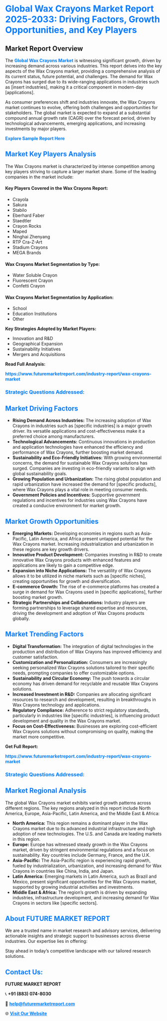 <h1 style="color: #007BFF;">Global Wax Crayons Market Report 2025-2033: Driving Factors, Growth Opportunities, and Key Players</h1>

<section id="overview">
<h2>Market Report Overview</h2>
<p>The <a href="https://www.futuremarketreport.com/industry-report/wax-crayons-market" style="color: #007BFF; text-decoration: none;"><strong>Global Wax Crayons Market</strong></a> is witnessing significant growth, driven by increasing demand across various industries. This report delves into the key aspects of the Wax Crayons market, providing a comprehensive analysis of its current status, future potential, and challenges. The demand for Wax Crayons has surged due to its wide-ranging applications in industries such as [insert industries], making it a critical component in modern-day [applications].</p>
<p>As consumer preferences shift and industries innovate, the Wax Crayons market continues to evolve, offering both challenges and opportunities for stakeholders. The global market is expected to expand at a substantial compound annual growth rate (CAGR) over the forecast period, driven by technological advancements, emerging applications, and increasing investments by major players.</p>
</section>

<section id="overview">
<p><a href="https://www.futuremarketreport.com/request-sample/reportId=98072" style="color: #007BFF; text-decoration: none;"><strong>Explore Sample Report Here</strong></a></p>
</section>

<section id="key-players">
<h2 style="color: #007BFF;">Market Key Players Analysis</h2>
<p>The Wax Crayons market is characterized by intense competition among key players striving to capture a larger market share. Some of the leading companies in the market include:</p>
<h4>Key Players Covered in the Wax Crayons Report:</h4>
<ul><li>Crayola</li><li>Sakura</li><li>Stabilo</li><li>Eberhard Faber</li><li>Staedtler</li><li>Crayon Rocks</li><li>Maped</li><li>Ninghai Zhenyang</li><li>RTP Cra-Z-Art</li><li>Stadium Crayons</li><li>MEGA Brands</li></ul>
<h4>Wax Crayons Market Segmentation by Type:</h4>
<ul><li>Water Soluble Crayon</li><li>Fluorescent Crayon</li><li>Confetti Crayon</li></ul>

<h4>Wax Crayons Market Segmentation by Application:</h4>
<ul><li>School</li><li>Education Institutions</li><li>Other</li></ul>
<p><strong>Key Strategies Adopted by Market Players:</strong></p>
<ul>
<li>Innovation and R&D</li>
<li>Geographical Expansion</li>
<li>Sustainability Initiatives</li>
<li>Mergers and Acquisitions</li>
</ul>
</section>

<section>
<p><strong>Read Full Analysis: </strong></p><a href="https://www.futuremarketreport.com/industry-report/wax-crayons-market" style="color: #007BFF; text-decoration: none;"><strong>https://www.futuremarketreport.com/industry-report/wax-crayons-market</strong></a>
<h3 style="color: #007BFF;">Strategic Questions Addressed:</h3>
</section>

<section id="driving-factors">
<h2 style="color: #007BFF;">Market Driving Factors</h2>
<ul>
<li><strong>Rising Demand Across Industries:</strong> The increasing adoption of Wax Crayons in industries such as [specific industries] is a major growth driver. Its versatile applications and cost-effectiveness make it a preferred choice among manufacturers.</li>
<li><strong>Technological Advancements:</strong> Continuous innovations in production and application technologies have enhanced the efficiency and performance of Wax Crayons, further boosting market demand.</li>
<li><strong>Sustainability and Eco-Friendly Initiatives:</strong> With growing environmental concerns, the demand for sustainable Wax Crayons solutions has surged. Companies are investing in eco-friendly variants to align with global sustainability goals.</li>
<li><strong>Growing Population and Urbanization:</strong> The rising global population and rapid urbanization have increased the demand for [specific products], where Wax Crayons plays a vital role in meeting consumer needs.</li>
<li><strong>Government Policies and Incentives:</strong> Supportive government regulations and incentives for industries using Wax Crayons have created a conducive environment for market growth.</li>
</ul>
</section>

<section id="growth-opportunities">
<h2 style="color: #007BFF;">Market Growth Opportunities</h2>
<ul>
<li><strong>Emerging Markets:</strong> Developing economies in regions such as Asia-Pacific, Latin America, and Africa present untapped potential for the Wax Crayons market. Increasing industrialization and urbanization in these regions are key growth drivers.</li>
<li><strong>Innovative Product Development:</strong> Companies investing in R&D to create innovative Wax Crayons products with enhanced features and applications are likely to gain a competitive edge.</li>
<li><strong>Expansion into Niche Applications:</strong> The versatility of Wax Crayons allows it to be utilized in niche markets such as [specific niches], creating opportunities for growth and diversification.</li>
<li><strong>E-commerce Growth:</strong> The rise of e-commerce platforms has created a surge in demand for Wax Crayons used in [specific applications], further boosting market growth.</li>
<li><strong>Strategic Partnerships and Collaborations:</strong> Industry players are forming partnerships to leverage shared expertise and resources, driving the development and adoption of Wax Crayons products globally.</li>
</ul>
</section>

<section id="trending-factors">
<h2 style="color: #007BFF;">Market Trending Factors</h2>
<ul>
<li><strong>Digital Transformation:</strong> The integration of digital technologies in the production and distribution of Wax Crayons has improved efficiency and customer satisfaction.</li>
<li><strong>Customization and Personalization:</strong> Consumers are increasingly seeking personalized Wax Crayons solutions tailored to their specific needs, prompting companies to offer customizable options.</li>
<li><strong>Sustainability and Circular Economy:</strong> The push towards a circular economy has driven demand for recyclable and reusable Wax Crayons solutions.</li>
<li><strong>Increased Investment in R&D:</strong> Companies are allocating significant resources to research and development, resulting in breakthroughs in Wax Crayons technology and applications.</li>
<li><strong>Regulatory Compliance:</strong> Adherence to strict regulatory standards, particularly in industries like [specific industries], is influencing product development and quality in the Wax Crayons market.</li>
<li><strong>Focus on Cost-Effectiveness:</strong> Businesses are exploring cost-efficient Wax Crayons solutions without compromising on quality, making the market more competitive.</li>
</ul>
</section>

<section>
<p><strong>Get Full Report: </strong></p><a href="https://www.futuremarketreport.com/industry-report/wax-crayons-market" style="color: #007BFF; text-decoration: none;"><strong>https://www.futuremarketreport.com/industry-report/wax-crayons-market</strong></a>
<h3 style="color: #007BFF;">Strategic Questions Addressed:</h3>
</section>


<section id="regional-analysis">
<h2 style="color: #007BFF;">Market Regional Analysis</h2>
<p>The global Wax Crayons market exhibits varied growth patterns across different regions. The key regions analyzed in this report include North America, Europe, Asia-Pacific, Latin America, and the Middle East & Africa:</p>
<ul>
<li><strong>North America:</strong> This region remains a dominant player in the Wax Crayons market due to its advanced industrial infrastructure and high adoption of new technologies. The U.S. and Canada are leading markets in this region.</li>
<li><strong>Europe:</strong> Europe has witnessed steady growth in the Wax Crayons market, driven by stringent environmental regulations and a focus on sustainability. Key countries include Germany, France, and the U.K.</li>
<li><strong>Asia-Pacific:</strong> The Asia-Pacific region is experiencing rapid growth, fueled by industrialization, urbanization, and increasing demand for Wax Crayons in countries like China, India, and Japan.</li>
<li><strong>Latin America:</strong> Emerging markets in Latin America, such as Brazil and Mexico, present significant opportunities for the Wax Crayons market, supported by growing industrial activities and investments.</li>
<li><strong>Middle East & Africa:</strong> The region’s growth is driven by expanding industries, infrastructure development, and increasing demand for Wax Crayons in sectors like [specific sectors].</li>
</ul>
</section>

<footer>
<h2 style="color: #007BFF;">About FUTURE MARKET REPORT</h2>
<p>We are a trusted name in market research and advisory services, delivering actionable insights and strategic support to businesses across diverse industries. Our expertise lies in offering:</p>

<p>Stay ahead in today’s competitive landscape with our tailored research solutions.</p>

<h2 style="color: #007BFF;">Contact Us:</h2>
<p><strong>FUTURE MARKET REPORT</strong></p>
<p>📞 <strong>+91 (883) 074-8030</strong></p>
<p>📧 <strong><a href="mailto:help@futuremarketreport.com" style="color: #007BFF;">help@futuremarketreport.com</a></strong></p>
<p>🌐 <strong><a href="https://www.futuremarketreport.com/" style="color: #007BFF;">Visit Our Website</a></strong></p>
</footer>